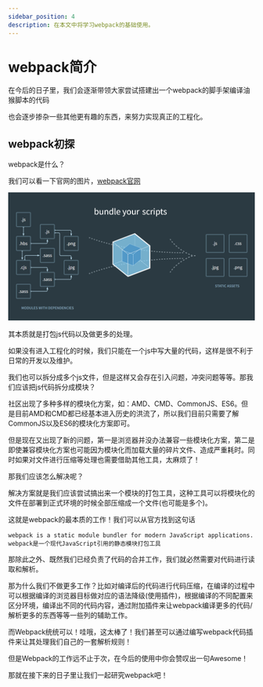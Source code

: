 ```yaml
---
sidebar_position: 4
description: 在本文中将学习webpack的基础使用。
---
```


# webpack简介

在今后的日子里，我们会逐渐带领大家尝试搭建出一个webpack的脚手架编译油猴脚本的代码

也会逐步掺杂一些其他更有趣的东西，来努力实现真正的工程化。

## webpack初探

webpack是什么？

我们可以看一下官网的图片，[webpack官网](https://webpack.js.org/)

![1](./img/04/1.png)


其本质就是打包js代码以及做更多的处理。

如果没有进入工程化的时候，我们只能在一个js中写大量的代码，这样是很不利于日常的开发以及维护。

我们也可以拆分成多个js文件，但是这样又会存在引入问题，冲突问题等等。那我们应该把js代码拆分成模块？

社区出现了多种多样的模块化方案，如：AMD、CMD、CommonJS、ES6。但是目前AMD和CMD都已经基本进入历史的洪流了，所以我们目前只需要了解CommonJS以及ES6的模块化方案即可。

但是现在又出现了新的问题，第一是浏览器并没办法兼容一些模块化方案，第二是即使兼容模块化方案也可能因为模块化而加载大量的碎片文件、造成严重耗时。同时如果对文件进行压缩等处理也需要借助其他工具，太麻烦了！

那我们应该怎么解决呢？

解决方案就是我们应该尝试搞出来一个模块的打包工具，这种工具可以将模块化的文件在部署到正式环境的时候全部压缩成一个文件(也可能是多个)。

这就是webpack的最本质的工作！我们可以从官方找到这句话

```
webpack is a static module bundler for modern JavaScript applications.
webpack是一个现代JavaScript引用的静态模块打包工具
```

那除此之外、既然我们已经负责了代码的合并工作，我们就必然需要对代码进行读取和解析。

那为什么我们不做更多工作？比如对编译后的代码进行代码压缩，在编译的过程中可以根据编译的浏览器目标做对应的语法降级(使用插件)，根据编译的不同配置来区分环境，编译出不同的代码内容，通过附加插件来让webpack编译更多的代码/解析更多的东西等等一些列的辅助工作。

而Webpack统统可以！哇哦，这太棒了！我们甚至可以通过编写webpack代码插件来让其处理我们自己的一套解析规则！

但是Webpack的工作远不止于次，在今后的使用中你会赞叹出一句Awesome！

那就在接下来的日子里让我们一起研究webpack吧！
 
